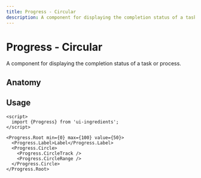 ```yaml
---
title: Progress - Circular
description: A component for displaying the completion status of a task or process.
---
```


# Progress - Circular

A component for displaying the completion status of a task or process.

## Anatomy

<Anatomy id="progress-circular" />

## Usage

```svelte
<script>
  import {Progress} from 'ui-ingredients';
</script>

<Progress.Root min={0} max={100} value={50}>
  <Progress.Label>Label</Progress.Label>
  <Progress.Circle>
    <Progress.CircleTrack />
    <Progress.CircleRange />
  </Progress.Circle>
</Progress.Root>
```
